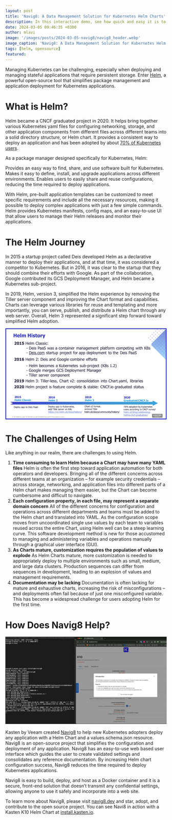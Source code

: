 ```yaml
---
layout: post
title: 'Navig8: A Data Management Solution for Kubernetes Helm Charts'
description: In this interactive demo, see how quick and easy it is to deploy Kasten by Veeam via the Red Hat OpenShift Operator.
date: 2024-03-05 09:46:35 +0300
author: mlavi
image: '/images/posts/2024-03-05-navig8/navig8_header.webp'
image_caption: 'Navig8: A Data Management Solution for Kubernetes Helm Charts'
tags: [helm, opensource]
featured:
---
```

Managing Kubernetes can be challenging, especially when deploying and managing stateful applications that require persistent storage. Enter [Helm](https://helm.sh/), a powerful open-source tool that simplifies package management and application deployment for Kubernetes applications. 

What is Helm?
=================

Helm became a CNCF graduated project in 2020. It helps bring together various Kubernetes yaml files for configuring networking, storage, and other application components from different files across different teams into a solid directory structure, or Helm chart. It provides a consistent way to deploy an application and has been adopted by about [70% of Kubernetes users](https://helm.sh/blog/celebrating-helms-cncf-graduation/).

As a package manager designed specifically for Kubernetes, Helm: 

Provides an easy way to find, share, and use software built for Kubernetes. 
Makes it easy to define, install, and upgrade applications across different environments.
Enables users to easily share and reuse configurations, reducing the time required to deploy applications.

With Helm, pre-built application templates can be customized to meet specific requirements and include all the necessary resources, making it possible to deploy complex applications with just a few simple commands. Helm provides Kubernetes manifests, config maps, and an easy-to-use UI that allow users to manage their Helm releases and monitor their applications.

The Helm Journey
=================

In 2015 a startup project called Deis developed Helm as a declarative manner to deploy their applications, and at that time, it was considered a competitor to Kubernetes. But in 2016, it was clear to the startup that they should combine their efforts with Google. As part of the collaboration, Google contributed its GCS Deployment Manager, and Helm became a Kubernetes sub-project.

In 2019, Helm, version 3, simplified the Helm experience by removing the Tiller server component and improving the Chart format and capabilities. Charts can leverage various libraries for reuse and templating and more importantly, you can serve, publish, and distribute a Helm chart through any web server. Overall, Helm 3 represented a significant step forward toward simplified Helm adoption.

![Helm History](/images/posts/2024-03-05-navig8/helm_timeline.webp)


The Challenges of Using Helm
=============================

Like anything in our realm, there are challenges to using Helm. 

1. **Time consuming to learn Helm because a Chart may have many YAML files**
Helm is often the first step toward application automation for both operators and developers. Bringing all of the different concerns across different teams at an organization – for example security credentials – across storage, networking, and application files into different parts of a Helm chart makes managing them easier, but the Chart can become cumbersome and difficult to navigate. 
2. **Each configuration property, in each file, may represent a separate domain concern**
All of the different concerns for configuration and operations across different departments and teams must be added to the Helm chart and translated into YAML. As the configuration scope moves from uncoordinated single use values by each team to variables reused across the entire Chart, using Helm well can be a steep learning curve. This software development method is new for those accustomed to managing and administering variables and operations manually through a graphical user interface (GUI).
3. **As Charts mature, customization requires the population of values to explode**
As Helm Charts mature, more customization is needed to appropriately deploy to multiple environments such as small, medium, and large data clusters. Production sequences can differ from sequences in development, leading to an explosion of values and management requirements. 
4. **Documentation may be lacking**
Documentation is often lacking for mature and exhaustive charts, increasing the risk of misconfigurations – and deployments often fail because of just one misconfigured variable. This has become a widespread challenge for users adopting Helm for the first time.

How Does Navig8 Help?
=====================

![Navig8 Project](/images/posts/2024-03-05-navig8/navig8.png)

Kasten by Veeam created [Navig8](https://github.com/navig8s/navig8) to help new Kubernetes adopters deploy any application with a Helm Chart and a values.schema.json resource. Navig8 is an open-source project that simplifies the configuration and deployment of any application. Navig8 has an easy-to-use web based user interface which guides the user to create validated settings and consolidates any reference documentation. By increasing Helm chart configuration success, Navig8 reduces the time required to deploy Kubernetes applications.

Navig8 is easy to build, deploy, and host as a Docker container and it is a secure, front-end solution that doesn’t transmit any confidential settings, allowing anyone to use it safely and incorporate into a web site.

To learn more about Navig8, please visit [navig8.dev](https://Navig8.dev) and star, adopt, and contribute to the open source project. You can see Navi8 in action with a Kasten K10 Helm Chart at [install.kasten.io](https://install.kasten.io).